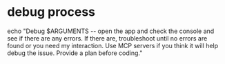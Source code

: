 # debug process

echo "Debug $ARGUMENTS -- open the app and check the console and see if there are any errors. If there are, troubleshoot until no errors are found or you need my interaction. Use MCP servers if you think it will help debug the issue. Provide a plan before coding."